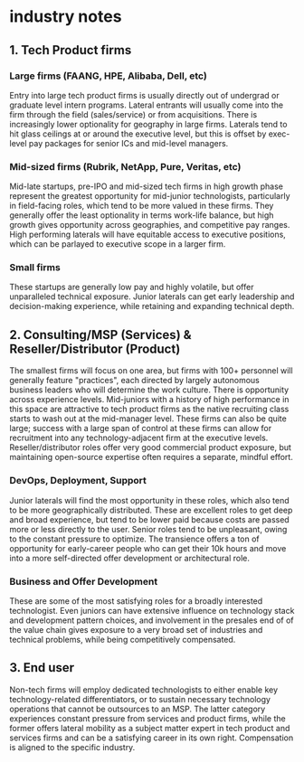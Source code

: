 # industry notes

## 1. Tech Product firms
### Large firms (FAANG, HPE, Alibaba, Dell, etc)
Entry into large tech product firms is usually directly out of undergrad or graduate level intern programs.  Lateral entrants will usually come into the firm through the field (sales/service) or from acquisitions.  There is increasingly lower optionality for geography in large firms.  Laterals tend to hit glass ceilings at or around the executive level, but this is offset by exec-level pay packages for senior ICs and mid-level managers.

### Mid-sized firms (Rubrik, NetApp, Pure, Veritas, etc)
Mid-late startups, pre-IPO and mid-sized tech firms in high growth phase represent the greatest opportunity for mid-junior technologists, particularly in field-facing roles, which tend to be more valued in these firms. They generally offer the least optionality in terms work-life balance, but high growth gives opportunity across geographies, and competitive pay ranges.  High performing laterals will have equitable access to executive positions, which can be parlayed to executive scope in a larger firm.

### Small firms 
These startups are generally low pay and highly volatile, but offer unparalleled technical exposure.  Junior laterals can get early leadership and decision-making experience, while retaining and expanding technical depth.

## 2. Consulting/MSP (Services) & Reseller/Distributor (Product)
The smallest firms will focus on one area, but firms with 100+ personnel will generally feature "practices", each directed by largely autonomous business leaders who will determine the work culture.  There is opportunity across experience levels.  Mid-juniors with a history of high performance in this space are attractive to tech product firms as the native recruiting class starts to wash out at the mid-manager level.  These firms can also be quite large;  success with a large span of control at these firms can allow for recruitment into any technology-adjacent firm at the executive levels.  Reseller/distributor roles offer very good commercial product exposure, but maintaining open-source expertise often requires a separate, mindful effort.

### DevOps, Deployment, Support
Junior laterals will find the most opportunity in these roles, which also tend to be more geographically distributed.  These are excellent roles to get deep and broad experience, but tend to be lower paid because costs are passed more or less directly to the user.  Senior roles tend to be unpleasant, owing to the constant pressure to optimize.  The transience offers a ton of opportunity for early-career people who can get their 10k hours and move into a more self-directed offer development or architectural role.

### Business and Offer Development
These are some of the most satisfying roles for a broadly interested technologist.  Even juniors can have extensive influence on technology stack and development pattern choices, and involvement in the presales end of of the value chain gives exposure to a very broad set of industries and technical problems, while being competitively compensated.

## 3. End user
Non-tech firms will employ dedicated technologists to either enable key technology-related differentiators, or to sustain necessary technology operations that cannot be outsources to an MSP.  The latter category experiences constant pressure from services and product firms, while the former offers lateral mobility as a subject matter expert in tech product and services firms and can be a satisfying career in its own right.  Compensation is aligned to the specific industry.